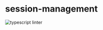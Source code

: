 # session-management

![typescript linter](https://github.com/Acidfabric/session-management/actions/workflows/typescript-lint/badge.svg)
